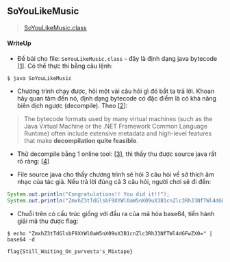 ## SoYouLikeMusic

> [SoYouLikeMusic.class](SoYouLikeMusic.class)

#### WriteUp

- Đề bài cho file: `SoYouLikeMusic.class` - đây là định dạng java bytecode [[1](https://en.wikipedia.org/wiki/Java_class_file)]. Có thể thực thi bằng câu lệnh:

```
$ java SoYouLikeMusic
```

- Chương trình chạy được, hỏi một vài câu hỏi gì đó bắt ta trả lời. Khoan hãy quan tâm đến nó, định dạng bytecode có đặc điểm là có khả năng biên dịch ngược (decompile). Theo [[2](https://en.wikipedia.org/wiki/Decompiler)]:

> The bytecode formats used by many virtual machines (such as the Java Virtual Machine or the .NET Framework Common Language Runtime) often include extensive metadata and high-level features that make **decompilation quite feasible**.

- Thử decompile bằng 1 online tool: [[3](http://www.javadecompilers.com/)], thì thấy thu được source java rất rõ ràng: [[4](SoYouLikeMusic.java)]

- File source java cho thấy chương trình sẽ hỏi 3 câu hỏi về sở thích âm nhạc của tác giả. Nếu trả lời đúng cả 3 câu hỏi, người chơi sẽ đi đến:

```java
System.out.println("Congratulations!! You did it!!");
System.out.println("ZmxhZ3tTdGlsbF9XYWl0aW5nX09uX3B1cnZlc3RhJ3NfTWl4dGFwZX0=");
```

- Chuỗi trên có cấu trúc giống với đầu ra của mã hóa base64, tiến hành giải mã thu được flag:

```
$ echo "ZmxhZ3tTdGlsbF9XYWl0aW5nX09uX3B1cnZlc3RhJ3NfTWl4dGFwZX0=" | base64 -d

flag{Still_Waiting_On_purvesta's_Mixtape}
```
